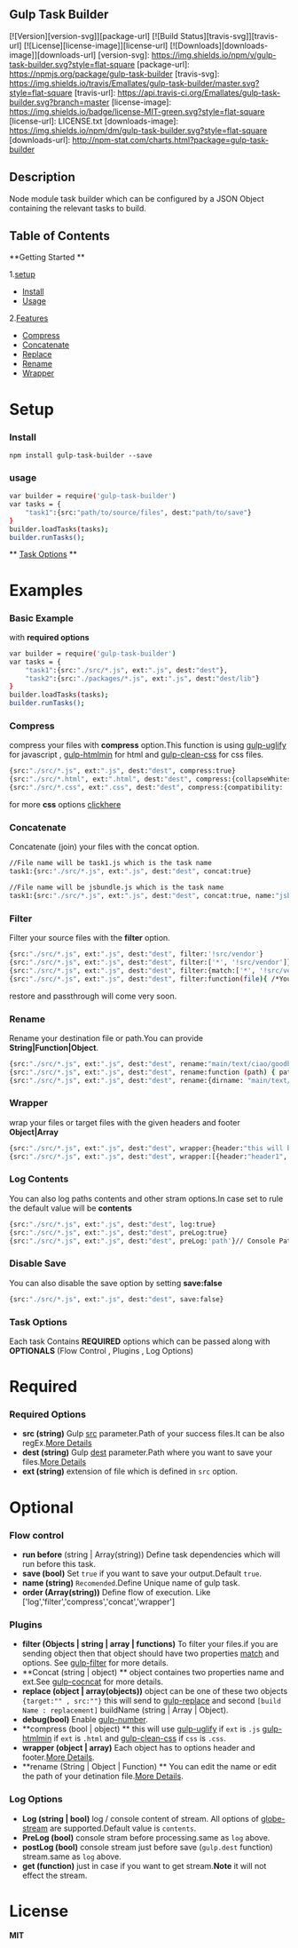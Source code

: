 ## Gulp Task Builder

[![Version][version-svg]][package-url] [![Build Status][travis-svg]][travis-url] [![License][license-image]][license-url]  [![Downloads][downloads-image]][downloads-url]
[version-svg]: https://img.shields.io/npm/v/gulp-task-builder.svg?style=flat-square
[package-url]: https://npmjs.org/package/gulp-task-builder
[travis-svg]: https://img.shields.io/travis/Emallates/gulp-task-builder/master.svg?style=flat-square
[travis-url]: https://api.travis-ci.org/Emallates/gulp-task-builder.svg?branch=master
[license-image]: https://img.shields.io/badge/license-MIT-green.svg?style=flat-square
[license-url]: LICENSE.txt
[downloads-image]: https://img.shields.io/npm/dm/gulp-task-builder.svg?style=flat-square
[downloads-url]: http://npm-stat.com/charts.html?package=gulp-task-builder


## Description

Node module task builder which can be configured by a JSON Object containing the relevant tasks to build.


## Table of Contents

**Getting Started **

1.[setup]()
 - [Install]()
 - [Usage]()

2.[Features]()
 - [Compress]()
 - [Concatenate]()
 - [Replace]()
 - [Rename]()
 - [Wrapper]()


 Setup
============
### Install
```npm install gulp-task-builder --save ```

### usage
```sh 
var builder = require('gulp-task-builder')
var tasks = {
    "task1":{src:"path/to/source/files", dest:"path/to/save"}
}
builder.loadTasks(tasks);
builder.runTasks(); 
```

** [Task Options]() ** 

Examples
==========
### Basic Example

with **required options**
```sh
var builder = require('gulp-task-builder')
var tasks = {
    "task1":{src:"./src/*.js", ext:".js", dest:"dest"},
    "task2":{src:"./packages/*.js", ext:".js", dest:"dest/lib"}
}
builder.loadTasks(tasks);
builder.runTasks();

```

### Compress
compress your files with **compress** option.This function is using [gulp-uglify]() for javascript , [gulp-htmlmin]() for html and [gulp-clean-css]() for css files.

```sh
{src:"./src/*.js", ext:".js", dest:"dest", compress:true}
{src:"./src/*.html", ext:".html", dest:"dest", compress:{collapseWhitespace: true}}
{src:"./src/*.css", ext:".css", dest:"dest", compress:{compatibility: 'ie8'}}

```

for more **css** options [clickhere]()

### Concatenate
Concatenate (join) your files with the concat option.

```sh
//File name will be task1.js which is the task name
task1:{src:"./src/*.js", ext:".js", dest:"dest", concat:true}

//File name will be jsbundle.js which is the task name
task1:{src:"./src/*.js", ext:".js", dest:"dest", concat:true, name:"jsbundle"}

``` 

### Filter
Filter your source files with the **filter** option.
```sh
{src:"./src/*.js", ext:".js", dest:"dest", filter:'!src/vendor'}
{src:"./src/*.js", ext:".js", dest:"dest", filter:['*', '!src/vendor']}
{src:"./src/*.js", ext:".js", dest:"dest", filter:{match:['*', '!src/vendor'], options:{restore:true, passthrough:true, dot:true}}}
{src:"./src/*.js", ext:".js", dest:"dest", filter:function(file){ /*You can access file.cwd, file.base, file.path and file.contents */ }}
```

restore and passthrough will come very soon.

### Rename
Rename your destination file or path.You can provide **String|Function|Object**.
```sh
{src:"./src/*.js", ext:".js", dest:"dest", rename:"main/text/ciao/goodbye.md"}
{src:"./src/*.js", ext:".js", dest:"dest", rename:function (path) { path.dirname += "/ciao"; path.basename += "-goodbye"; path.extname = ".md" }}
{src:"./src/*.js", ext:".js", dest:"dest", rename:{dirname: "main/text/ciao", basename: "aloha", prefix: "bonjour-", suffix: "-hola", extname: ".md"}}
```

### Wrapper
wrap your files or target files with the given headers and footer **Object|Array**
```sh
{src:"./src/*.js", ext:".js", dest:"dest", wrapper:{header:"this will be header", footer:"this will be footer"}}
{src:"./src/*.js", ext:".js", dest:"dest", wrapper:[{header:"header1", footer:"footer1"}{header:"headerN", footer:"footerN"}]
``` 

### Log Contents
You can also log paths contents and other stram options.In case set to rule the default value will be **contents**
```sh
{src:"./src/*.js", ext:".js", dest:"dest", log:true}
{src:"./src/*.js", ext:".js", dest:"dest", preLog:true}
{src:"./src/*.js", ext:".js", dest:"dest", preLog:'path'}// Console Paths
```

### Disable Save
You can also disable the save option by setting **save:false**
```sh
{src:"./src/*.js", ext:".js", dest:"dest", save:false}
```

### Task Options 
Each task Contains **REQUIRED** options which can be passed along with **OPTIONALS** (Flow Control , Plugins , Log Options)

Required 
===========
### Required Options
 - **src (string)** Gulp [src]() parameter.Path of your success files.It can be also regEx.[More Details]()
 - **dest (string)** Gulp [dest]() parameter.Path where you want to save your files.[More Details]()
 - **ext (string)** extension of file which is defined in ``src`` option.


 Optional
 ==========
 ### Flow control

 - **run before** (string | Array(string)) Define task dependencies which will run before this task.
 - **save (bool)** Set ``true`` if you want to save your output.Default ``true``.
 - **name (string)** ``Recomended``.Define Unique name of gulp task.
 - **order (Array(string))** Define flow of execution. Like ['log','filter','compress','concat','wrapper']


 ### Plugins

 - **filter (Objects | string | array | functions)** To filter your files.if you are sending object then that object should have two properties [match]() and options. See [gulp-filter]() for more details.
 - **Concat (string | object) ** object containes two properties name and ext.See [gulp-cocncat]() for more details.
 - **replace (object | array(objects))** object can be one of these two objects ``{target:"" , src:""}`` this will send to [gulp-replace]() and second ``[build Name : replacement]`` buildName (string | Array | Object).
 - **debug(bool)** Enable [gulp-number]().
 - **compress (bool | object) ** this will use [gulp-uglify]() if ``ext`` is ``.js`` [gulp-htmlmin]() if ``ext`` is ``.html`` and [gulp-clean-css]() if ``css`` is ``.css``.
 - **wrapper (object | array)** Each object has to options header and footer.[More Details]().
 - **rename (String | Object | Function) ** You can edit the name or edit the path of your detination file.[More Details]().


 ### Log Options

 - **Log (string | bool)** log / console content of stream. All options of [globe-stream]() are supported.Default value is ``contents``.
 - **PreLog (bool)** console stram before processing.same as ``log`` above.
 - **postLog (bool)** console stream just before save (``gulp.dest`` function) stream.same as ``log`` above.
 - **get (function)** just in case if you want to get stream.**Note** it will not effect the stream.


 License
 =============

**MIT**   
